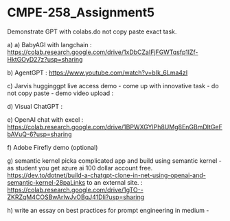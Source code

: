 # CMPE-258_Assignment5

Demonstrate GPT with colabs.do not copy paste exact task.

a) a) BabyAGI with langchain : https://colab.research.google.com/drive/1xDbCZaIFjFGWTqsfp1IZf-HktGOyD27z?usp=sharing

b) AgentGPT :  https://www.youtube.com/watch?v=bIk_6Lma4zI

c) Jarvis hugginggpt live access demo - come up with innovative task - do not copy paste - demo video upload :

d) Visual ChatGPT :

e) OpenAI chat with excel : https://colab.research.google.com/drive/1BPWXGYlPh8UMg8EnGBmDItGeFbAVuQ-6?usp=sharing

f) Adobe Firefly demo (optional)

g) semantic kernel picka complicated app and build using semantic kernel - as student you get azure ai 100 dollar account free. https://dev.to/dotnet/build-a-chatgpt-clone-in-net-using-openai-and-semantic-kernel-28paLinks to an external site. : https://colab.research.google.com/drive/1gTO--ZKRZqM4COSBwArIwJvOBqJ41DIi?usp=sharing

h) write an essay on best practices for prompt engineering in medium -
